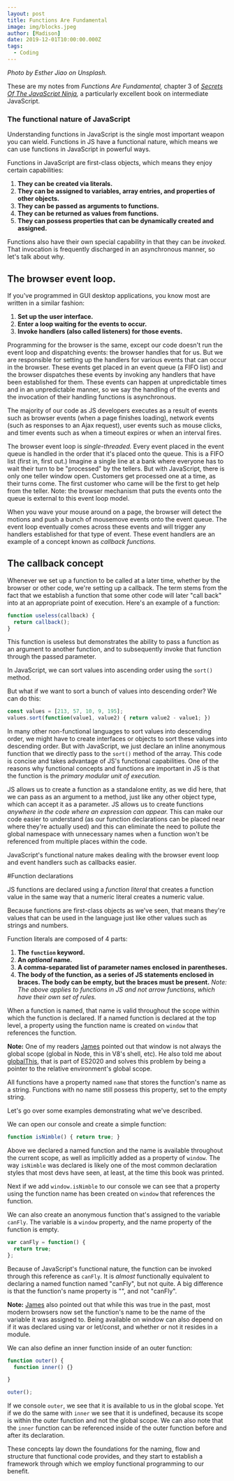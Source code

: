 ```yaml
---
layout: post
title: Functions Are Fundamental
image: img/blocks.jpeg
author: [Madison]
date: 2019-12-01T10:00:00.000Z
tags:
  - Coding
---
```

*Photo by Esther Jiao on Unsplash.*

These are my notes from *Functions Are Fundamental,* chapter 3 of *[Secrets Of The JavaScript Ninja](https://www.manning.com/books/secrets-of-the-javascript-ninja),* a particularly excellent book on intermediate JavaScript. 

### The functional nature of JavaScript

Understanding functions in JavaScript is the single most important weapon you can wield. Functions in JS have a functional nature, which means we can use functions in JavaScript in powerful ways. 

Functions in JavaScript are first-class objects, which means they enjoy certain capabilities:

1) **They can be created via literals.**
2) **They can be assigned to variables, array entries, and properties of other objects.**
3) **They can be passed as arguments to functions.**
4) **They can be returned as values from functions.**
5) **They can possess properties that can be dynamically created and assigned.**

Functions also have their own special capability in that they can be *invoked.* That invocation is frequently discharged in an asynchronous manner, so let's talk about why.

## The browser event loop.

If you've programmed in GUI desktop applications, you know most are written in a similar fashion:

1) **Set up the user interface.**
2) **Enter a loop waiting for the events to occur.**
3) **Invoke handlers (also called listeners) for those events.**

Programming for the browser is the same, except our code doesn't run the event loop and dispatching events: the browser handles that for us. But we are responsible for setting up the handlers for various events that can occur in the browser. These events get placed in an event queue (a FIFO list) and the browser dispatches these events by invoking any handlers that have been established for them. These events can happen at unpredictable times and in an unpredictable manner, so we say the handling of the events and the invocation of their handling functions is asynchronous. 

The majority of our code as JS developers executes as a result of events such as browser events (when a page finishes loading), network events (such as responses to an Ajax request), user events such as mouse clicks, and timer events such as when a timeout expires or when an interval fires. 

The browser event loop is *single-threaded.* Every event placed in the event queue is handled in the order that it's placed onto the queue. This is a FIFO list (first in, first out.) Imagine a single line at a bank where everyone has to wait their turn to be "processed" by the tellers. But with JavaScript, there is only one teller window open. Customers get processed one at a time, as their turns come. The first customer who came will be the first to get help from the teller. Note: the browser mechanism that puts the events onto the queue is external to this event loop model. 

When you wave your mouse around on a page, the browser will detect the motions and push a bunch of mousemove events onto the event queue. The event loop eventually comes across these events and will trigger any handlers established for that type of event. These event handlers are an example of a concept known as *callback functions.*

## The callback concept

Whenever we set up a function to be called at a later time, whether by the browser or other code, we're setting up a callback. The term stems from the fact that we establish a function that some other code will later "call back" into at an appropriate point of execution. Here's an example of a function:

```javascript
function useless(callback) {
  return callback();
}
```

This function is useless but demonstrates the ability to pass a function as an argument to another function, and to subsequently invoke that function through the passed parameter. 

In JavaScript, we can sort values into ascending order using the `sort()` method.

But what if we want to sort a bunch of values into descending order? We can do this:

```javascript
const values = [213, 57, 10, 9, 195];
values.sort(function(value1, value2) { return value2 - value1; })

```

In many other non-functional languages to sort values into descending order, we might have to create interfaces or objects to sort these values into descending order. But with JavaScript, we just declare an inline anonymous function that we directly pass to the `sort()` method of the array. This code is concise and takes advantage of JS's functional capabilities. One of the reasons why functional concepts and functions are important in JS is that the function is the *primary modular unit of execution.* 

JS allows us to create a function as a standalone entity, as we did here, that we can pass as an argument to a method, just like any other object type, which can accept it as a parameter. JS allows us to create functions *anywhere in the code where an expression can appear.* This can make our code easier to understand (as our function declarations can be placed near where they're actually used) and this can eliminate the need to pollute the global namespace with unnecessary names when a function won't be referenced from multiple places within the code. 

JavaScript's functional nature makes dealing with the browser event loop and event handlers such as callbacks easier. 

#Function declarations

JS functions are declared using a *function literal* that creates a function value in the same way that a numeric literal creates a numeric value. 

Because functions are first-class objects as we've seen, that means they're values that can be used in the language just like other values such as strings and numbers.

Function literals are composed of 4 parts:

1) **The `function` keyword.**
2) **An *optional* name.**
3) **A comma-separated list of parameter names enclosed in parentheses.**
4) **The body of the function, as a series of JS statements enclosed in braces. The body can be empty, but the braces must be present.**
*Note: The above applies to functions in JS and not arrow functions, which have their own set of rules.*

When a function is named, that name is valid throughout the scope within which the function is declared. If a named function is declared at the top level, a property using the function name is created on `window` that references the function. 

**Note:** One of my readers [James](http://www.hycner.com/) pointed out that window is not always the global scope  (global in Node, this in V8's shell, etc). He also told me about [globalThis](https://developer.mozilla.org/en-US/docs/Web/JavaScript/Reference/Global_Objects/globalThis), that is part of ES2020 and solves this problem by being a pointer to the relative environment's global scope. 

All functions have a property named `name` that stores the function's name as a string. Functions with no name still possess this property, set to the empty string. 

Let's go over some examples demonstrating what we've described.

We can open our console and create a simple function:

```javascript
function isNimble() { return true; }
```

Above we declared a named function and the name is available throughout the current scope, as well as implicitly added as a property of `window`. The way `isNimble` was declared is likely one of the most common declaration styles that most devs have seen, at least, at the time this book was printed.

Next if we add ```window.isNimble``` to our console we can see that a property using the function name has been created on `window` that references the function.

We can also create an anonymous function that's assigned to the variable `canFly`. The variable is a `window` property, and the name property of the function is empty. 

```javascript
var canFly = function() {
  return true;
};
```

Because of JavaScript's functional nature, the function can be invoked through this reference as `canFly`. It is *almost* functionally equivalent to declaring a named function named "canFly", but not quite. A big difference is that the function's name property is "", and not "canFly". 

**Note:**  [James](http://www.hycner.com/) also pointed out that while this was true in the past, most modern browsers now set the function's name to be the name of the variable it was assigned to. Being available on window can also depend on if it was declared using var or let/const, and whether or not it resides in a module. 

We can also define an inner function inside of an outer function:

```javascript
function outer() {
  function inner() {}

}

outer();
```

If we console `outer`, we see that it is available to us in the global scope. Yet if we do the same with `inner` we see that it is undefined, because its scope is within the outer function and not the global scope. We can also note that the `inner` function can be referenced inside of the outer function before and after its declaration.

These concepts lay down the foundations for the naming, flow and structure that functional code provides, and they start to establish a framework through which we employ functional programming to our benefit. 
 